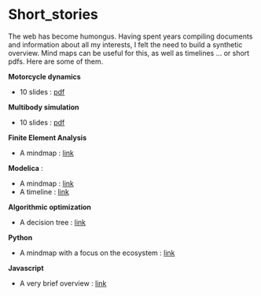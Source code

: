 # Short_stories

The web has become humongus. Having spent years compiling documents and information about all my interests, I felt the need to build a synthetic overview. Mind maps can be useful for this, as well as timelines ... or short pdfs. 
Here are some of them.

**Motorcycle dynamics**
* 10 slides : [pdf](https://github.com/EricCabrol/Short_stories/blob/master/motorcycle_dynamics_in_10_slides.pdf)

**Multibody simulation**
* 10 slides : [pdf](https://github.com/EricCabrol/Short_stories/blob/master/motorcycle_dynamics_in_10_slides.pdf)

**Finite Element Analysis**
* A mindmap : [link](https://coggle.it/diagram/XlvQjtceSoXREHaB/t/modelica)


**Modelica** : 
* A mindmap : [link](https://coggle.it/diagram/XlvQjtceSoXREHaB/t/modelica)
* A timeline : [link](https://go.stemic.app/maps/8a938b3b-ee58-43c7-bbb8-344fa389200c)


**Algorithmic optimization**
* A decision tree  : [link](https://go.stemic.app/maps/6c17d920-710f-48b3-8cde-59a7d65bf475)


**Python**
* A mindmap with a focus on the ecosystem : [link](https://coggle.it/diagram/W9CwyuExeXqUceSf/t/python)


**Javascript**
* A very brief overview : [link](https://go.stemic.app/maps/29f4db1b-6534-4650-9387-8246f80f8690)
